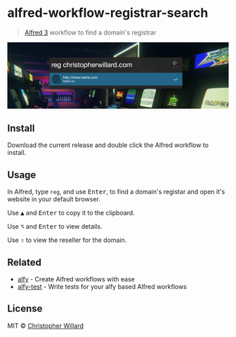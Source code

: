 # alfred-workflow-registrar-search
> [Alfred 3](https://www.alfredapp.com) workflow to find a domain's registrar

![Regitrar Workflow](screenshot.png "Alfred Workflow")

## Install

Download the current release and double click the Alfred workflow to install.

## Usage

In Alfred, type `reg`, and use <kbd>Enter</kbd>, to find a domain's registar and open it's website in your default browser.

Use <kbd>▲</kbd> and <kbd>Enter</kbd> to copy it to the clipboard.

Use <kbd>⌥</kbd> and <kbd>Enter</kbd> to view details.

Use <kbd>⇧</kbd> to view the reseller for the domain.

## Related

- [alfy](https://github.com/sindresorhus/alfy) - Create Alfred workflows with ease
- [alfy-test](https://github.com/sindresorhus/alfy-test) - Write tests for your alfy based Alfred workflows

## License

MIT © [Christopher Willard](https://www.christopherwillard.com)
